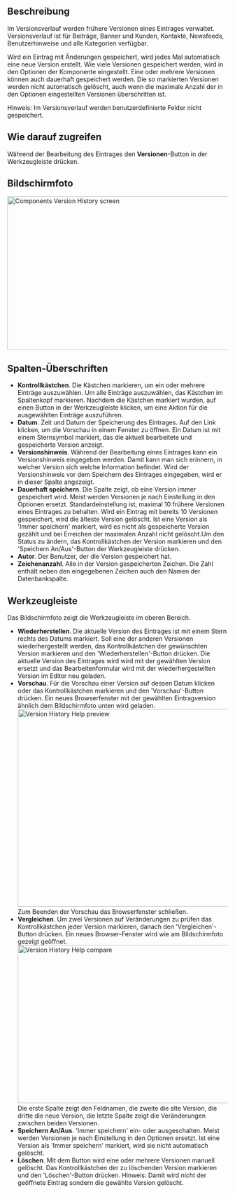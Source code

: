 <!-- Filename: Help4.x:Components_Version_History / Display title: Versionsverlauf -->

## Beschreibung

Im Versionsverlauf werden frühere Versionen eines Eintrages verwaltet.
Versionsverlauf ist für
Beiträge,
Banner
und
Kunden,
Kontakte,
Newsfeeds,
Benutzerhinweise
und alle Kategorien verfügbar.

Wird ein Eintrag mit Änderungen gespeichert, wird jedes Mal automatisch
eine neue Version erstellt. Wie viele Versionen gespeichert werden, wird
in den Optionen der Komponente eingestellt. Eine oder mehrere Versionen
können auch dauerhaft gespeichert werden. Die so markierten Versionen
werden nicht automatisch gelöscht, auch wenn die maximale Anzahl der in
den Optionen eingestellten Versionen überschritten ist.

Hinweis: Im Versionsverlauf werden benutzerdefinierte
Felder
nicht gespeichert.

## Wie darauf zugreifen

Während der Bearbeitung des Eintrages den **Versionen**-Button in der
Werkzeugleiste drücken.

## Bildschirmfoto

<img
src="https://docs.joomla.org/images/thumb/f/f9/Help-4x-Components-Version-History-screen-de.png/600px-Help-4x-Components-Version-History-screen-de.png"
decoding="async"
srcset="https://docs.joomla.org/images/thumb/f/f9/Help-4x-Components-Version-History-screen-de.png/900px-Help-4x-Components-Version-History-screen-de.png 1.5x, https://docs.joomla.org/images/thumb/f/f9/Help-4x-Components-Version-History-screen-de.png/1200px-Help-4x-Components-Version-History-screen-de.png 2x"
data-file-width="1668" data-file-height="977" width="600" height="351"
alt="Components Version History screen" />

## Spalten-Überschriften

- **Kontrollkästchen**. Die Kästchen markieren, um ein oder mehrere
  Einträge auszuwählen. Um alle Einträge auszuwählen, das Kästchen im
  Spaltenkopf markieren. Nachdem die Kästchen markiert wurden, auf einen
  Button in der Werkzeugleiste klicken, um eine Aktion für die
  ausgewählten Einträge auszuführen.
- **Datum**. Zeit und Datum der Speicherung des Eintrages. Auf den Link
  klicken, um die Vorschau in einem Fenster zu öffnen. Ein Datum ist mit
  einem Sternsymbol markiert, das die aktuell bearbeitete und
  gespeicherte Version anzeigt.
- **Versionshinweis**. Während der Bearbeitung eines Eintrages kann ein
  Versionshinweis eingegeben werden. Damit kann man sich erinnern, in
  welcher Version sich welche Information befindet. Wird der
  Versionshinweis vor dem Speichern des Eintrages eingegeben, wird er in
  dieser Spalte angezeigt.
- **Dauerhaft speichern**. Die Spalte zeigt, ob eine Version immer
  gespeichert wird. Meist werden Versionen je nach Einstellung in den
  Optionen ersetzt. Standardeinstellung ist, maximal 10 frühere
  Versionen eines Eintrages zu behalten. Wird ein Eintrag mit bereits 10
  Versionen gespeichert, wird die älteste Version gelöscht. Ist eine
  Version als 'Immer speichern' markiert, wird es nicht als gespeicherte
  Version gezählt und bei Erreichen der maximalen Anzahl nicht
  gelöscht.Um den Status zu ändern, das Kontrollkästchen der Version
  markieren und den 'Speichern An/Aus'-Button der Werkzeugleiste
  drücken.
- **Autor**. Der Benutzer, der die Version gespeichert hat.
- **Zeichenanzahl**. Alle in der Version gespeicherten Zeichen. Die Zahl
  enthält neben den eingegebenen Zeichen auch den Namen der
  Datenbankspalte.

## Werkzeugleiste

Das Bildschirmfoto zeigt die Werkzeugleiste im oberen
Bereich.

- **Wiederherstellen**. Die aktuelle Version des Eintrages ist mit einem
  Stern rechts des Datums markiert. Soll eine der anderen Versionen
  wiederhergestellt werden, das Kontrollkästchen der gewünschten Version
  markieren und den 'Wiederherstellen'-Button drücken. Die aktuelle
  Version des Eintrages wird wird mit der gewählten Version ersetzt und
  das Bearbeitenformular wird mit der wiederhergestellten Version im
  Editor neu geladen.
- **Vorschau**. Für die Vorschau einer Version auf dessen Datum klicken
  oder das Kontrollkästchen markieren und den 'Vorschau'-Button drücken.
  Ein neues Browserfenster mit der gewählten Eintragversion ähnlich dem
  Bildschirmfoto unten wird geladen. <img
  src="https://docs.joomla.org/images/thumb/e/e8/Help-4x-Version-History-Help-preview-de.png/600px-Help-4x-Version-History-Help-preview-de.png"
  decoding="async"
  srcset="https://docs.joomla.org/images/thumb/e/e8/Help-4x-Version-History-Help-preview-de.png/900px-Help-4x-Version-History-Help-preview-de.png 1.5x, https://docs.joomla.org/images/thumb/e/e8/Help-4x-Version-History-Help-preview-de.png/1200px-Help-4x-Version-History-Help-preview-de.png 2x"
  data-file-width="1602" data-file-height="1203" width="600" height="451"
  alt="Version History Help preview" /> Zum Beenden der
  Vorschau das Browserfenster schließen.
- **Vergleichen**. Um zwei Versionen auf Veränderungen zu prüfen das
  Kontrollkästchen jeder Version markieren, danach den
  'Vergleichen'-Button drücken. Ein neues Browser-Fenster wird wie am
  Bildschirmfoto gezeigt geöffnet. <img
  src="https://docs.joomla.org/images/thumb/4/46/Help-4x-Version-History-Help-compare-de.png/600px-Help-4x-Version-History-Help-compare-de.png"
  decoding="async"
  srcset="https://docs.joomla.org/images/thumb/4/46/Help-4x-Version-History-Help-compare-de.png/900px-Help-4x-Version-History-Help-compare-de.png 1.5x, https://docs.joomla.org/images/thumb/4/46/Help-4x-Version-History-Help-compare-de.png/1200px-Help-4x-Version-History-Help-compare-de.png 2x"
  data-file-width="2002" data-file-height="1203" width="600" height="361"
  alt="Version History Help compare" /> Die erste Spalte
  zeigt den Feldnamen, die zweite die alte Version, die dritte die neue
  Version, die letzte Spalte zeigt die Veränderungen zwischen beiden
  Versionen.
- **Speichern An/Aus**. 'Immer speichern' ein- oder ausgeschalten. Meist
  werden Versionen je nach Einstellung in den Optionen ersetzt. Ist eine
  Version als 'Immer speichern' markiert, wird sie nicht automatisch
  gelöscht.
- **Löschen**. Mit dem Button wird eine oder mehrere Versionen manuell
  gelöscht. Das Kontrollkästchen der zu löschenden Version markieren und
  den 'Löschen'-Button drücken. Hinweis: Damit wird *nicht* der
  geöffnete Eintrag sondern die gewählte Version gelöscht.
